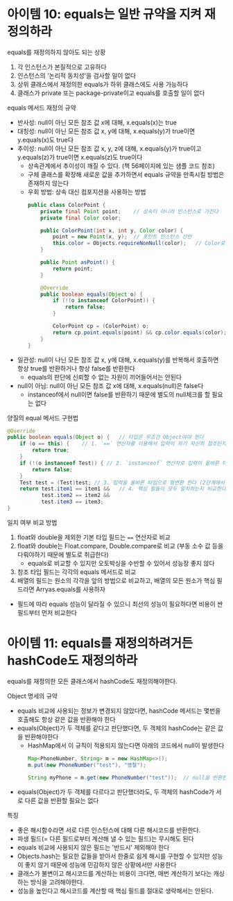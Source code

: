# 아이템 10: equals는 일반 규약을 지켜 재정의하라
equals를 재정의하지 않아도 되는 상황
1. 각 인스턴스가 본질적으로 고유하다
2. 인스턴스의 '논리적 동치성'을 검사할 일이 없다
3. 상위 클래스에서 재정의한 equals가 하위 클래스에도 사용 가능하다
4. 클래스가 private 또는 package-private이고 equals를 호출할 일이 없다

equals 메서드 재정의 규약
- 반사성: null이 아닌 모든 참조 값 x에 대해, x.equals(x)는 true
- 대칭성: null이 아닌 모든 참조 값 x, y에 대해, x.equals(y)가 true이면 y.equals(x)도 true다
- 추이성: null이 아닌 모든 참조 값 x, y, z에 대해, x.equals(y)가 true이고 y.equals(z)가 true이면 x.equals(z)도 true이다
   - 상속관계에서 추이성이 깨질 수 있다. (책 56페이지에 있는 샘플 코드 참조)
   - 구체 클래스를 확장해 새로운 값을 추가하면서 equals 규약을 만족시킬 방법은 존재하지 않는다
   - 우회 방법: 상속 대신 컴포지션을 사용하는 방법
      ```java
      public class ColorPoint {
          private final Point point;    // 상속이 아니라 인스턴스로 가진다
          private final Color color;

          public ColorPoint(int x, int y, Color color) {
              point = new Point(x, y);  // 포인트 인스턴스 선언
              this.color = Objects.requireNonNull(color);   // Color로 추가 값 정의
          }

          public Point asPoint() {
              return point;
          }

          @Override 
          public boolean equals(Object o) {
              if (!(o instanceof ColorPoint)) {
                  return false;
              }

              ColorPoint cp = (ColorPoint) o;
              return cp.point.equals(point) && cp.color.equals(color);  // 각각을 비교
          }
      }
      ```
- 일관성: null이 나닌 모든 참조 값 x, y에 대해, x.equals(y)를 반복해서 호출하면 항상 true를 반환하거나 항상 false를 반환한다
   - equals의 판단에 신뢰할 수 없는 자원이 끼어들어서는 안된다
- null이 아님: null이 아닌 모든 참조 값 x에 대해, x.equals(null)은 false다
   - instanceof에서 null이면 false를 반환하기 때문에 별도의 null체크를 할 필요는 없다


양질의 equal 메서드 구현법
```java
@Override 
public boolean equals(Object o) {   // 타입은 무조건 Object여야 한다
    if (o == this) {    // 1. `==` 연산자를 이용해서 입력이 자기 자신의 참조인지 확인한다
        return true;
    }
    if (!(o instanceof Test)) { // 2. `instanceof` 연산자로 입력이 올바른 타입인지 확인한다
        return false;
    }
    Test test = (Test)test; // 3. 입력을 올바른 타입으로 형변환 한다 (2단계에서 instanceof을 체크했기 때문에 여기는 100% 통과)
    return test.item1 == item1 &&   // 4. 핵심 필들이 모두 일치하는지 비교한다
           test.item2 == item2 &&
           test.item3 == item3;
}
```

일치 여부 비교 방법
1. float와 double을 제외한 기본 타입 필드는 `==` 연산자로 비교
2. float와 double는 Float.compare, Double.compare로 비교 (부동 소수 값 등을 다뤄야하기 때문에 별도로 취급한다)
   - equals로 비교할 수 있지만 오토박싱을 수반할 수 있어서 성능장 좋지 않다
3. 참조 타입 필드는 각각의 equals 메서드로 비교
4. 배열의 필드는 원소의 각각을 앞의 방법으로 비교하고, 배열의 모든 원소가 핵심 필드라면 Arryas.equals를 사용하자
- 필드에 따라 equals 성능이 달라질 수 있으니 최선의 성능이 필요하다면 비용이 싼 필드부터 먼저 비교한다

# 아이템 11: equals를 재정의하려거든 hashCode도 재정의하라
equals를 재정의한 모든 클래스에서 hashCode도 재정의해야한다.

Object 명세의 규약
- equals 비교에 사용되는 정보가 변경되지 않았다면, hashCode 메서드는 몇번을 호출해도 항상 같은 값을 반환해야 한다
- equals(Object)가 두 객체를 같다고 판단했다면, 두 객체의 hashCode는 같은 값을 반환해야한다
   - HashMap에서 이 규칙이 적용되지 않는다면 아래의 코드에서 null이 발생한다
      ```java
      Map<PhoneNumber, String> m = new HashMap<>();
      m.put(new PhoneNumber("test"), "영철");

      String myPhone = m.get(new PhoneNumber("test"));  // null을 반환한다
      ```
- equals(Object)가 두 객체를 다르다고 판단했더라도, 두 객체의 hashCode가 서로 다른 값을 반환할 필요는 없다

특징
- 좋은 해시함수라면 서로 다른 인스턴스에 대해 다른 해시코드를 반환한다.
- 파생 필드(= 다른 필드로부터 계산해 낼 수 있는 필드)는 무시해도 된다
- equals 비교에 사용되지 않은 필드는 '반드시' 제외해야 한다
- Objects.hash는 필요한 값들을 받아서 한줄로 쉽게 해시를 구현할 수 있지만 성능이 좋지 않기 때문에 성능에 민감하지 않은 상황에서만 사용한다
- 클래스가 불변이고 해시코드를 계산하는 비용이 크다면, 매번 계산하기 보다는 캐싱하는 방식을 고려해야한다.
- 성능을 높인다고 해시코드를 계산할 때 핵심 필드를 절대로 생략해서는 안된다.

